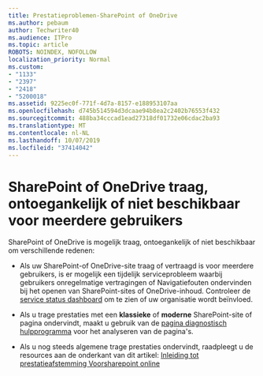 ```yaml
---
title: Prestatieproblemen-SharePoint of OneDrive
ms.author: pebaum
author: Techwriter40
ms.audience: ITPro
ms.topic: article
ROBOTS: NOINDEX, NOFOLLOW
localization_priority: Normal
ms.custom:
- "1133"
- "2397"
- "2418"
- "5200018"
ms.assetid: 9225ec0f-771f-4d7a-8157-e188953107aa
ms.openlocfilehash: d745b514594d3dcaae94b8ea2c2402b76553f432
ms.sourcegitcommit: 488ba34cccad1ead27318df01732e06cdac2ba93
ms.translationtype: MT
ms.contentlocale: nl-NL
ms.lasthandoff: 10/07/2019
ms.locfileid: "37414042"
---
```

# <a name="sharepoint-or-onedrive-slow-inaccessible-or-unavailable-for-multiple-users"></a>SharePoint of OneDrive traag, ontoegankelijk of niet beschikbaar voor meerdere gebruikers

SharePoint of OneDrive is mogelijk traag, ontoegankelijk of niet beschikbaar om verschillende redenen:
  
- Als uw SharePoint-of OneDrive-site traag of vertraagd is voor meerdere gebruikers, is er mogelijk een tijdelijk serviceprobleem waarbij gebruikers onregelmatige vertragingen of Navigatiefouten ondervinden bij het openen van SharePoint-sites of OneDrive-inhoud. Controleer de [service status dashboard](https://admin.microsoft.com/AdminPortal/Home#/servicehealth) om te zien of uw organisatie wordt beïnvloed.
  
- Als u trage prestaties met een **klassieke** of **moderne** SharePoint-site of pagina ondervindt, maakt u gebruik van de [pagina diagnostisch hulpprogramma](https://aka.ms/perftool) voor het analyseren van de pagina's.
  
- Als u nog steeds algemene trage prestaties ondervindt, raadpleegt u de resources aan de onderkant van dit artikel: [Inleiding tot prestatieafstemming Voorsharepoint online](https://go.microsoft.com/fwlink/?linkid=2024334)
  